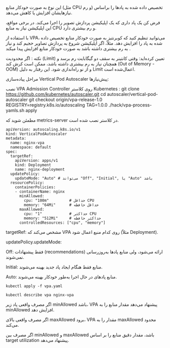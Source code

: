 این نوع به صورت خودکار منابع (مثل CPU و رم) تخصیص داده شده به پادها را براساس نیازهایشان افزایش یا کاهش می‌دهد. 

فرض کن یک پاد داری که یک اپلیکیشن پردازش تصویر را اجرا می‌کند. در برخی مواقع، این اپلیکیشن نیاز به منابع CPU و رم بیشتری دارد.

با استفاده از VPA، می‌توانید تنظیم کنید که کوبرنتیز به صورت خودکار منابع تخصیص داده شده به پاد را افزایش دهد. مثلاً، اگر اپلیکیشن شروع به پردازش تصاویر حجیم کند و نیاز به رم بیشتری داشته باشد به صورت خودکار منابع افزایش پیدا میکند .

نکته : 
اگر محدودیت (Limit) تعیین کرده‌اید: وقتی کانتینر به سقف دو گیگابایت رم برسد و همچنان نیاز به رم بیشتری داشته باشد، ممکن است کرش کند (Out of Memory - OOM) و از نو راه‌اندازی شود. این رفتار به دلیل Limit اعمال‌شده است.

مراحل پیاده‌سازی Vertical Pod Autoscaler
پیش‌نیازها:

نصب VPA Admission Controller روی کلاستر Kubernetes :
git clone https://github.com/kubernetes/autoscaler.git
cd autoscaler/vertical-pod-autoscaler
git checkout origin/vpa-release-1.0
REGISTRY=registry.k8s.io/autoscaling TAG=1.0.0 ./hack/vpa-process-yamls.sh apply


مطمئن شوید که metrics-server در کلاستر نصب شده است.


```
apiVersion: autoscaling.k8s.io/v1
kind: VerticalPodAutoscaler
metadata:
  name: nginx-vpa
  namespace: default
spec:
  targetRef:
    apiVersion: apps/v1
    kind: Deployment
    name: nginx-deployment
  updatePolicy:
    updateMode: "Auto" # می‌تواند "Off", "Initial", یا "Auto" باشد
  resourcePolicy:
    containerPolicies:
    - containerName: nginx
      minAllowed:
        cpu: "100m"         # حداقل CPU
        memory: "64Mi"      # حداقل حافظه
      maxAllowed:
        cpu: "1"            # حداکثر CPU
        memory: "512Mi"     # حداکثر حافظه
      controlledResources: ["cpu", "memory"]
```

targetRef: مشخص می‌کند که VPA روی کدام منبع اعمال شود (مثلاً Deployment).

updatePolicy.updateMode:

Off: فقط پیشنهادات (recommendations) ارائه می‌شود، ولی منابع پادها به‌روزرسانی نمی‌شوند.

Initial: منابع فقط هنگام ایجاد پاد جدید بهینه می‌شوند.

Auto: منابع پادهای در حال اجرا به‌طور خودکار بهینه می‌شوند.

```
kubectl apply -f vpa.yaml
```

```
kubectl describe vpa nginx-vpa
```


اگر مصرف واقعی پاد زیر minAllowed باشد، VPA پیشنهاد می‌دهد مقدار منابع را به minAllowed افزایش دهد.

اگر مصرف واقعی بالای maxAllowed برود، VPA مقدار را به maxAllowed محدود می‌کند.

اگر مصرف بین minAllowed و maxAllowed باشد، مقدار دقیق منابع را بر اساس target utilization پیشنهاد می‌دهد.

